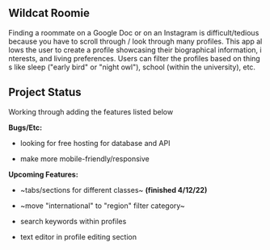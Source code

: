 ## Wildcat Roomie

Finding a roommate on a Google Doc or on an Instagram is difficult/tedious because you have to scroll through / look through many profiles. This app allows the user to create a profile showcasing their biographical information, interests, and living preferences. Users can filter the profiles based on things like sleep ("early bird" or "night owl"), school (within the university), etc.

## Project Status 
Working through adding the features listed below

**Bugs/Etc:**
- looking for free hosting for database and API

- make more mobile-friendly/responsive

**Upcoming Features:**

- ~tabs/sections for different classes~ **(finished 4/12/22)**

- ~move "international" to "region" filter category~

- search keywords within profiles

- text editor in profile editing section



